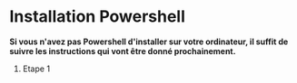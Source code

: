 # Installation Powershell

__Si vous n'avez pas Powershell d'installer sur votre ordinateur, il suffit de suivre les instructions qui vont être donné prochainement.__

1. Etape 1
